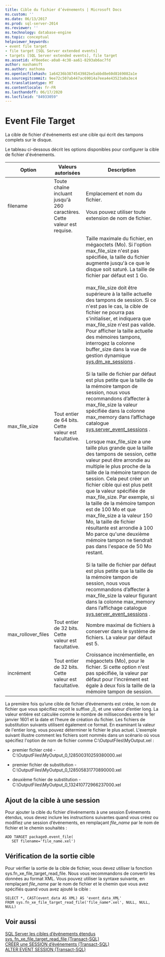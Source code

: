 ```yaml
---
title: Cible du fichier d’événements | Microsoft Docs
ms.custom: ''
ms.date: 06/13/2017
ms.prod: sql-server-2014
ms.reviewer: ''
ms.technology: database-engine
ms.topic: conceptual
helpviewer_keywords:
- event file target
- file target [SQL Server extended events]
- targets [SQL Server extended events], file target
ms.assetid: 4f0ee6ec-a0a8-4c38-aa61-8293ab6ac7fd
author: mashamsft
ms.author: mathoma
ms.openlocfilehash: 1a64236b3874543982be5abbd8e60d8169082a1e
ms.sourcegitcommit: 9ee72c507ab447ac69014a7eea4e43523a0a3ec4
ms.translationtype: MT
ms.contentlocale: fr-FR
ms.lasthandoff: 06/17/2020
ms.locfileid: "84933059"
---
```

# <a name="event-file-target"></a>Event File Target
  La cible de fichier d'événements est une cible qui écrit des tampons complets sur le disque.  
  
 Le tableau ci-dessous décrit les options disponibles pour configurer la cible de fichier d'événements.  
  
|Option|Valeurs autorisées|Description|  
|------------|--------------------|-----------------|  
|filename|Toute chaîne incluant jusqu'à 260 caractères. Cette valeur est requise.|Emplacement et nom du fichier.<br /><br /> Vous pouvez utiliser toute extension de nom de fichier.|  
|max_file_size|Tout entier de 64 bits. Cette valeur est facultative.|Taille maximale du fichier, en mégaoctets (Mo). Si l'option max_file_size n'est pas spécifiée, la taille du fichier augmente jusqu'à ce que le disque soit saturé. La taille de fichier par défaut est 1 Go.<br /><br /> max_file_size doit être supérieure à la taille actuelle des tampons de session. Si ce n'est pas le cas, la cible de fichier ne pourra pas s'initialiser, et indiquera que max_file_size n'est pas valide. Pour afficher la taille actuelle des mémoires tampons, interrogez la colonne buffer_size dans la vue de gestion dynamique [sys.dm_xe_sessions](/sql/relational-databases/system-dynamic-management-views/sys-dm-xe-sessions-transact-sql) .<br /><br /> Si la taille de fichier par défaut est plus petite que la taille de la mémoire tampon de session, nous vous recommandons d’affecter à max_file_size la valeur spécifiée dans la colonne max_memory dans l’affichage catalogue [sys.server_event_sessions](/sql/relational-databases/system-catalog-views/sys-server-event-sessions-transact-sql) .<br /><br /> Lorsque max_file_size a une taille plus grande que la taille des tampons de session, cette valeur peut être arrondie au multiple le plus proche de la taille de la mémoire tampon de session. Cela peut créer un fichier cible qui est plus petit que la valeur spécifiée de max_file_size. Par exemple, si la taille de la mémoire tampon est de 100 Mo et que max_file_size a la valeur 150 Mo, la taille de fichier résultante est arrondie à 100 Mo parce qu'une deuxième mémoire tampon ne tiendrait pas dans l'espace de 50 Mo restant.<br /><br /> Si la taille de fichier par défaut est plus petite que la taille de la mémoire tampon de session, nous vous recommandons d’affecter à max_file_size la valeur figurant dans la colonne max_memory dans l’affichage catalogue [sys.server_event_sessions](/sql/relational-databases/system-catalog-views/sys-server-event-sessions-transact-sql) .|  
|max_rollover_files|Tout entier de 32 bits. Cette valeur est facultative.|Nombre maximal de fichiers à conserver dans le système de fichiers. La valeur par défaut est 5.|  
|incrément|Tout entier de 32 bits. Cette valeur est facultative.|Croissance incrémentielle, en mégaoctets (Mo), pour le fichier. Si cette option n'est pas spécifiée, la valeur par défaut pour l'incrément est égale à deux fois la taille de la mémoire tampon de session.|  
  
 La première fois qu’une cible de fichier d’événements est créée, le nom de fichier que vous spécifiez reçoit le suffixe _0\_ et une valeur d’entier long. La valeur entière est calculée comme le nombre de millisecondes entre le 1er janvier 1601 et la date et l’heure de création du fichier. Les fichiers de substitution suivants utilisent également ce format. En examinant la valeur de l'entier long, vous pouvez déterminer le fichier le plus actuel. L'exemple suivant illustre comment les fichiers sont nommés dans un scénario où vous spécifiez l'option de nom de fichier comme C:\OutputFiles\MyOutput.xel :  
  
-   premier fichier créé - C:\OutputFiles\MyOutput_0_128500310259380000.xel  
  
-   premier fichier de substitution - C:\OutputFiles\MyOutput_0_128505831770890000.xel  
  
-   deuxième fichier de substitution - C:\OutputFiles\MyOutput_0_132410772966237000.xel  
  
## <a name="adding-the-target-to-a-session"></a>Ajout de la cible à une session  
 Pour ajouter la cible du fichier d’événements à une session Événements étendus, vous devez inclure les instructions suivantes quand vous créez ou modifiez une session d’événements, en remplaçant *file_name* par le nom de fichier et le chemin souhaités :  
  
```  
ADD TARGET package0.event_file(  
   SET filename='file_name.xel')  
```  
  
## <a name="reviewing-the-target-output"></a>Vérification de la sortie cible  
 Pour vérifier la sortie de la cible de fichier, vous devez utiliser la fonction sys.fn_xe_file_target_read_file. Nous vous recommandons de convertir les données au format XML. Vous pouvez utiliser la syntaxe suivante, en remplaçant *file_name* par le nom de fichier et le chemin que vous avez spécifiés quand vous avez ajouté la cible :  
  
```  
SELECT *, CAST(event_data AS XML) AS 'event_data_XML'  
FROM sys.fn_xe_file_target_read_file('file_name*.xel', NULL, NULL, NULL)  
```  
  
## <a name="see-also"></a>Voir aussi  
 [SQL Server les cibles d’événements étendus](../../2014/database-engine/sql-server-extended-events-targets.md)   
 [sys. fn_xe_file_target_read_file &#40;Transact-SQL&#41;](/sql/relational-databases/system-functions/sys-fn-xe-file-target-read-file-transact-sql)   
 [CRÉER une SESSION d’événements &#40;Transact-SQL&#41;](/sql/t-sql/statements/create-event-session-transact-sql)   
 [ALTER EVENT SESSION &#40;Transact-SQL&#41;](/sql/t-sql/statements/alter-event-session-transact-sql)  
  
  
